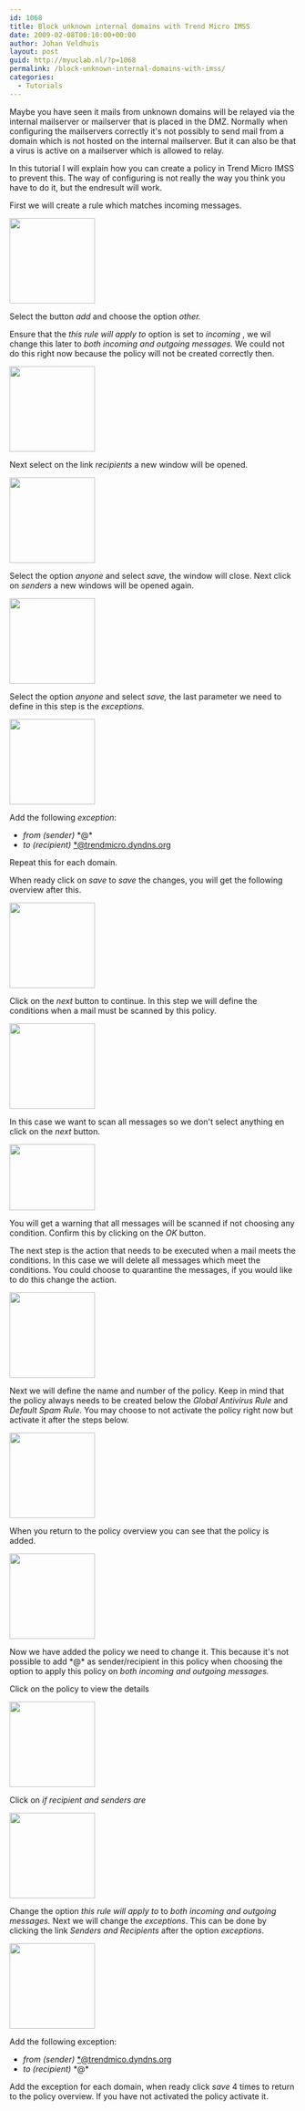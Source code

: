 ```yaml
---
id: 1068
title: Block unknown internal domains with Trend Micro IMSS
date: 2009-02-08T00:10:00+00:00
author: Johan Veldhuis
layout: post
guid: http://myuclab.nl/?p=1068
permalink: /block-unknown-internal-domains-with-imss/
categories:
  - Tutorials
---
```

Maybe you have seen it mails from unknown domains will be relayed via the internal mailserver or mailserver that is placed in the DMZ. Normally when configuring the mailservers correctly it's not possibly to send mail from a domain which is not hosted on the internal mailserver. But it can also be that a virus is active on a mailserver which is allowed to relay.</p>
<p>In this tutorial I will explain how you can create a policy in Trend Micro IMSS to prevent this. The way of configuring is not really the way you think you have to do it, but the endresult will work.</p>
<p>First we will create a rule which matches incoming messages.</p>
<p><a href="https://myuclab.nl/wp-content/uploads/2009/02/step-1.jpg"><img class="alignnone size-thumbnail wp-image-1050" title="Create new policy" src="https://myuclab.nl/wp-content/uploads/2009/02/step-1-150x150.jpg" alt="" width="150" height="150" /></a></p>
<p>Select the button <em>add </em>and choose the option <em>other.</em></p>
<p>Ensure that the <em>this rule will apply to </em>option is set to <em>incoming </em>, we wil change this later to <em>both incoming and outgoing</em> <em>messages. </em>We could not do this right now because the policy will not be created correctly then.</p>
<a href="http://myuclab.nl/wp-content/uploads/2009/02/step-2.jpg"><img class="alignnone size-thumbnail wp-image-1052" title="Add incoming policy" src="http://myuclab.nl/wp-content/uploads/2009/02/step-2-150x150.jpg" alt="" width="150" height="150" /></a>
<p>Next select on the link <em>recipients </em>a new window will be opened.</p>
<p><a href="https://myuclab.nl/wp-content/uploads/2009/02/step-3.jpg"><img class="alignnone size-thumbnail wp-image-1051" title="Specify recipients" src="https://myuclab.nl/wp-content/uploads/2009/02/step-3-150x150.jpg" alt="" width="150" height="150" /></a></p>
<p>Select the option <em>anyone </em>and select <em>save, </em>the window will close. Next click on <em>senders </em>a new windows will be opened again.</p>
<a href="https://myuclab.nl/wp-content/uploads/2009/02/step-4.jpg"><img class="alignnone size-thumbnail wp-image-1053" title="Specify senders" src="https://myuclab.nl/wp-content/uploads/2009/02/step-4-150x150.jpg" alt="" width="150" height="150" /></a></p>
<p>Select the option <em>anyone </em>and select <em>save, </em>the last parameter we need to define in this step is the <em>exceptions.</em></p>
<p><a href="https://myuclab.nl/wp-content/uploads/2009/02/step-5.jpg"><img class="alignnone size-thumbnail wp-image-1054" title="Specify exceptions" src="https://myuclab.nl/wp-content/uploads/2009/02/step-5-150x150.jpg" alt="" width="150" height="150" /></a></p>
<p>Add the following <em>exception</em>:</p>
<ul>
<li><em>from (sender) </em>*@*</li>
<li><em>to (recipient)</em> <a href="mailto:*@trendmicro.dyndns.org">*@trendmicro.dyndns.org</a></li>
</ul>
<p>Repeat this for each domain.</p>
<p>When ready click on <em>save </em>to <em>save </em>the changes, you will get the following overview after this.</p>
<p><a href="https://myuclab.nl/wp-content/uploads/2009/02/step-6.jpg"><img class="alignnone size-thumbnail wp-image-1055" title="Step 1 completed" src="https://myuclab.nl/wp-content/uploads/2009/02/step-6-150x150.jpg" alt="" width="150" height="150" /></a></p>
<p>Click on the <em>next </em>button to continue. In this step we will define the conditions when a mail must be scanned by this policy.</p>
<p><a href="https://myuclab.nl/wp-content/uploads/2009/02/step-7.jpg"><img class="alignnone size-thumbnail wp-image-1056" title="Scanning conditions" src="https://myuclab.nl/wp-content/uploads/2009/02/step-7-150x150.jpg" alt="" width="150" height="150" /></a></p>
<p>In this case we want to scan all messages so we don't select anything en click on the <em>next </em>button.</p>
<p><a href="https://myuclab.nl/wp-content/uploads/2009/02/step-8.jpg"><img class="alignnone size-thumbnail wp-image-1057" title="Warning" src="https://myuclab.nl/wp-content/uploads/2009/02/step-8-150x116.jpg" alt="" width="150" height="116" /></a></p>
<p>You will get a warning that all messages will be scanned if not choosing any condition. Confirm this by clicking on the <em>OK </em>button.</p>
<p>The next step is the action that needs to be executed when a mail meets the conditions. In this case we will delete all messages which meet the conditions. You could choose to quarantine the messages, if you would like to do this change the action.</p>
<p><a href="https://myuclab.nl/wp-content/uploads/2009/02/step-9.jpg"><img class="alignnone size-thumbnail wp-image-1058" title="Specify action" src="https://myuclab.nl/wp-content/uploads/2009/02/step-9-150x150.jpg" alt="" width="150" height="150" /></a></p>
<p>Next we will define the name and number of the policy. Keep in mind that the policy always needs to be created below the <em>Global Antivirus Rule </em>and <em>Default Spam Rule</em>. You may choose to not activate the policy right now but activate it after the steps below.</p>
<p><a href="https://myuclab.nl/wp-content/uploads/2009/02/step-10.jpg"><img class="alignnone size-thumbnail wp-image-1059" title="Specify policy name and number" src="https://myuclab.nl/wp-content/uploads/2009/02/step-10-150x150.jpg" alt="" width="150" height="150" /></a></p>
<p>When you return to the policy overview you can see that the policy is added.</p>
<p><a href="https://myuclab.nl/wp-content/uploads/2009/02/step-11.jpg"><img class="alignnone size-thumbnail wp-image-1060" title="Policy overview" src="https://myuclab.nl/wp-content/uploads/2009/02/step-11-150x150.jpg" alt="" width="150" height="150" /></a></p>
<p>Now we have added the policy we need to change it. This because it's not possible to add *@* as sender/recipient in this policy when choosing the option to apply this policy on <em>both incoming and outgoing messages. </em></p>
<p>Click on the policy to view the details</p>
<p><a href="https://myuclab.nl/wp-content/uploads/2009/02/step-12.jpg"><img class="alignnone size-thumbnail wp-image-1061" title="Edit policy" src="https://myuclab.nl/wp-content/uploads/2009/02/step-12-150x150.jpg" alt="" width="150" height="150" /></a></p>
<p>Click on <em>if recipient and senders are</em></p>
<p><a href="https://myuclab.nl/wp-content/uploads/2009/02/step-13.jpg"><img class="alignnone size-thumbnail wp-image-1062" title="This rule will apply to" src="https://myuclab.nl/wp-content/uploads/2009/02/step-13-150x150.jpg" alt="" width="150" height="150" /></a></p>
<p>Change the option <em>this rule will apply to </em>to <em>both incoming and outgoing messages. </em>Next we will change the <em>exceptions</em>. This can be done by clicking the link <em>Senders and Recipients</em> after the option <em>exceptions</em>.</p>
<p><a href="https://myuclab.nl/wp-content/uploads/2009/02/step-14.jpg"><img class="alignnone size-thumbnail wp-image-1063" title="Specify exceptions" src="https://myuclab.nl/wp-content/uploads/2009/02/step-14-150x150.jpg" alt="" width="150" height="150" /></a></p>
<p>Add the following exception:</p>
<ul>
<li><em>from (sender) </em><a href="mailto:*@trendmico.dyndns.org">*@trendmico.dyndns.org</a></li>
<li><em>to (recipient) </em>*@*</li>
</ul>
<p>Add the exception for each domain, when ready click <em>save </em>4 times to return to the policy overview. If you have not activated the policy activate it.